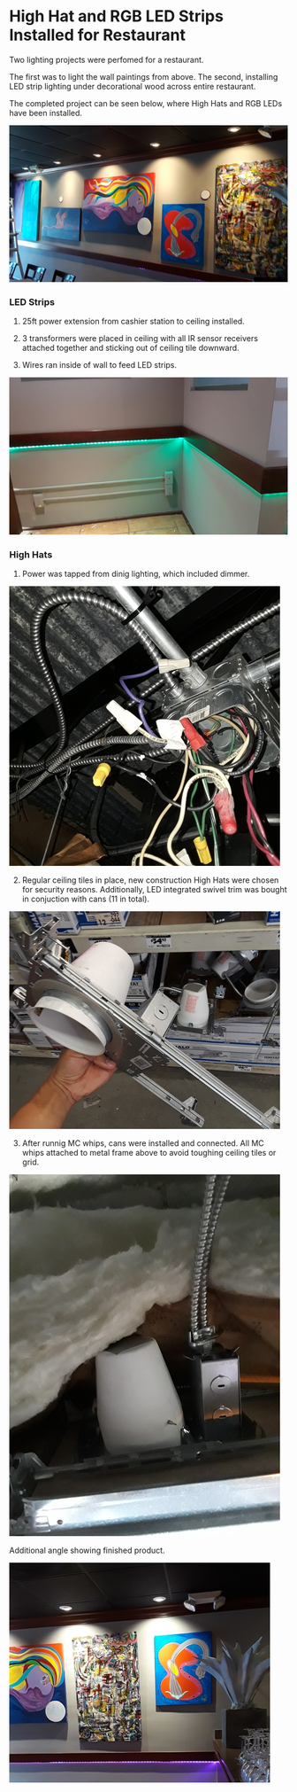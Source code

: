 # High Hat and RGB LED Strips Installed for Restaurant

Two lighting projects were perfomed for a restaurant.

The first was to light the wall paintings from above.
The second, installing LED strip lighting under decorational wood across entire restaurant.

The completed project can be seen below, where High Hats and RGB LEDs have been installed.

![alt text](https://github.com/Grecopintoanguita/Work-Projects/blob/master/images/LightingFinal.jpg "Final Product")

### LED Strips 
1. 25ft power extension from cashier station to ceiling installed.

2. 3 transformers were placed in ceiling with all IR sensor receivers attached together and sticking out of ceiling tile downward.

3. Wires ran inside of wall to feed LED strips.

![alt text](https://github.com/Grecopintoanguita/Work-Projects/blob/master/images/LightingStrip.jpg "RGB LEDs")

### High Hats 

1. Power was tapped from dinig lighting, which included dimmer. 

![alt text](https://github.com/Grecopintoanguita/Work-Projects/blob/master/images/LightingPower.jpg "Power Found")

2. Regular ceiling tiles in place, new construction High Hats were chosen for security reasons. 
Additionally, LED integrated swivel trim was bought in conjuction with cans (11 in total). 

![alt text](https://github.com/Grecopintoanguita/Work-Projects/blob/master/images/LightingHighHat.jpg "High Hats")

3. After runnig MC whips, cans were installed and connected. All MC whips attached to metal frame above to avoid toughing ceiling tiles or grid.

![alt text](https://github.com/Grecopintoanguita/Work-Projects/blob/master/images/LightingHighHatInstallation.jpg "Cans installed")

Additional angle showing finished product.

![alt text](https://github.com/Grecopintoanguita/Work-Projects/blob/master/images/Lighting.jpg "Close up of final project")

